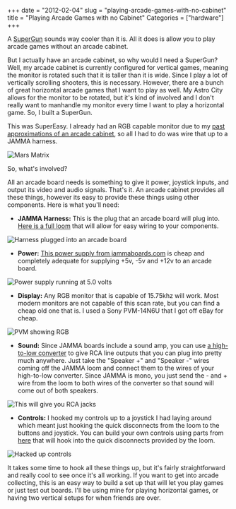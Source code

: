 +++
date = "2012-02-04"
slug = "playing-arcade-games-with-no-cabinet"
title = "Playing Arcade Games with no Cabinet"
Categories = ["hardware"]
+++

A [SuperGun](http://en.wikipedia.org/wiki/SuperGun) sounds way cooler than it is. All it does is allow you to play arcade games without an arcade cabinet.

But I actually have an arcade cabinet, so why would I need a SuperGun? Well, my arcade cabinet is currently configured for vertical games, meaning the monitor is rotated such that it is taller than it is wide. Since I play a lot of vertically scrolling shooters, this is necessary. However, there are a bunch of great horizontal arcade games that I want to play as well. My Astro City allows for the monitor to be rotated, but it's kind of involved and I don't really want to manhandle my monitor every time I want to play a horizontal game. So, I built a SuperGun.

This was SuperEasy. I already had an RGB capable monitor due to my [past approximations of an arcade cabinet](blog/2011/05/sideways-monitor-iterations/), so all I had to do was wire that up to a JAMMA harness. 

![Mars Matrix](/images/IMG_2025.jpg)

So, what's involved?

All an arcade board needs is something to give it power, joystick inputs, and output its video and audio signals. That's it. An arcade cabinet provides all these things, however its easy to provide these things using other components. Here is what you'll need:

* **JAMMA Harness:** This is the plug that an arcade board will plug into. [Here is a full loom](http://www.jammaboards.com/store/jamma-full-cabinet-wiring-harness-loom/prod_146.html) that will allow for easy wiring to your components.


![Harness plugged into an arcade board](/images/IMG_2038.jpg)

* **Power:** [This power supply from jammaboards.com](http://www.jammaboards.com/store/15a-arcade-switching-power-supply-with-digital-display-110w/prod_251.html) is cheap and completely adequate for supplying +5v, -5v and +12v to an arcade board.

![Power supply running at 5.0 volts](/images/IMG_2039.jpg)

* **Display:** Any RGB monitor that is capable of 15.75khz will work. Most modern monitors are not capable of this scan rate, but you can find a cheap old one that is. I used a Sony PVM-14N6U that I got off eBay for cheap.

![PVM showing RGB](/images/IMG_1994.jpg)

* **Sound:** Since JAMMA boards include a sound amp, you can use [a high-to-low converter](http://www.amazon.com/Pyramid-NS60-Level-Impedance-Adaptor/dp/B000EFKK5G/ref=sr_1_1?ie=UTF8&qid=1327798217&sr=8-1) to give RCA line outputs that you can plug into pretty much anywhere. Just take the "Speaker +" and "Speaker -" wires coming off the JAMMA loom and connect them to the wires of your high-to-low converter. Since JAMMA is mono, you just send the - and + wire from the loom to both wires of the converter so that sound will come out of both speakers.

![This will give you RCA jacks](/images/IMG_2040.jpg)

* **Controls:** I hooked my controls up to a joystick I had laying around which meant just hooking the quick disconnects from the loom to the buttons and joystick. You can build your own controls using parts from [here](http://www.lizardlick.com) that will hook into the quick disconnects provided by the loom.

![Hacked up controls](/images/IMG_2037.jpg)

It takes some time to hook all these things up, but it's fairly straightforward and really cool to see once it's all working. If you want to get into arcade collecting, this is an easy way to build a set up that will let you play games or just test out boards. I'll be using mine for playing horizontal games, or having two vertical setups for when friends are over.
